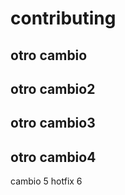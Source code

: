 # contributing

## otro cambio

## otro cambio2

## otro cambio3

## otro cambio4

cambio 5
hotfix 6
